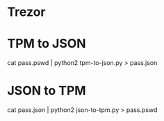# Trezor

# TPM to JSON
cat pass.pswd | python2 tpm-to-json.py > pass.json

# JSON to TPM
cat pass.json | python2 json-to-tpm.py > pass.pswd